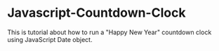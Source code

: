 # Javascript-Countdown-Clock
This is tutorial about how to run a  "Happy New Year" countdown clock using JavaScript Date object. 
